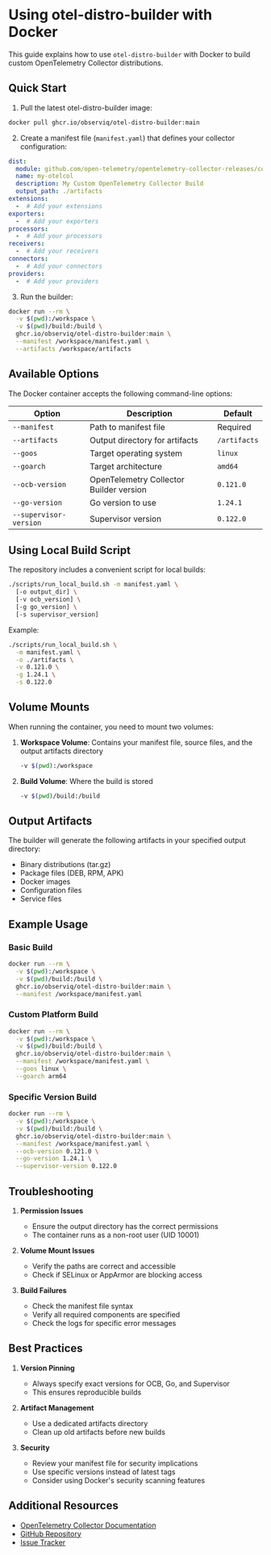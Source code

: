 # Using otel-distro-builder with Docker

This guide explains how to use `otel-distro-builder` with Docker to build custom OpenTelemetry Collector distributions.

## Quick Start

1. Pull the latest otel-distro-builder image:

```bash
docker pull ghcr.io/observiq/otel-distro-builder:main
```

2. Create a manifest file (`manifest.yaml`) that defines your collector configuration:

```yaml
dist:
  module: github.com/open-telemetry/opentelemetry-collector-releases/core
  name: my-otelcol
  description: My Custom OpenTelemetry Collector Build
  output_path: ./artifacts
extensions:
  -  # Add your extensions
exporters:
  -  # Add your exporters
processors:
  -  # Add your processors
receivers:
  -  # Add your receivers
connectors:
  -  # Add your connectors
providers:
  -  # Add your providers
```

3. Run the builder:

```bash
docker run --rm \
  -v $(pwd):/workspace \
  -v $(pwd)/build:/build \
  ghcr.io/observiq/otel-distro-builder:main \
  --manifest /workspace/manifest.yaml \
  --artifacts /workspace/artifacts
```

## Available Options

The Docker container accepts the following command-line options:

| Option                 | Description                             | Default      |
| ---------------------- | --------------------------------------- | ------------ |
| `--manifest`           | Path to manifest file                   | Required     |
| `--artifacts`          | Output directory for artifacts          | `/artifacts` |
| `--goos`               | Target operating system                 | `linux`      |
| `--goarch`             | Target architecture                     | `amd64`      |
| `--ocb-version`        | OpenTelemetry Collector Builder version | `0.121.0`    |
| `--go-version`         | Go version to use                       | `1.24.1`     |
| `--supervisor-version` | Supervisor version                      | `0.122.0`    |

## Using Local Build Script

The repository includes a convenient script for local builds:

```bash
./scripts/run_local_build.sh -m manifest.yaml \
  [-o output_dir] \
  [-v ocb_version] \
  [-g go_version] \
  [-s supervisor_version]
```

Example:

```bash
./scripts/run_local_build.sh \
  -m manifest.yaml \
  -o ./artifacts \
  -v 0.121.0 \
  -g 1.24.1 \
  -s 0.122.0
```

## Volume Mounts

When running the container, you need to mount two volumes:

1. **Workspace Volume**: Contains your manifest file, source files, and the output artifacts directory

   ```bash
   -v $(pwd):/workspace
   ```

2. **Build Volume**: Where the build is stored
   ```bash
   -v $(pwd)/build:/build
   ```

## Output Artifacts

The builder will generate the following artifacts in your specified output directory:

- Binary distributions (tar.gz)
- Package files (DEB, RPM, APK)
- Docker images
- Configuration files
- Service files

## Example Usage

### Basic Build

```bash
docker run --rm \
  -v $(pwd):/workspace \
  -v $(pwd)/build:/build \
  ghcr.io/observiq/otel-distro-builder:main \
  --manifest /workspace/manifest.yaml
```

### Custom Platform Build

```bash
docker run --rm \
  -v $(pwd):/workspace \
  -v $(pwd)/build:/build \
  ghcr.io/observiq/otel-distro-builder:main \
  --manifest /workspace/manifest.yaml \
  --goos linux \
  --goarch arm64
```

### Specific Version Build

```bash
docker run --rm \
  -v $(pwd):/workspace \
  -v $(pwd)/build:/build \
  ghcr.io/observiq/otel-distro-builder:main \
  --manifest /workspace/manifest.yaml \
  --ocb-version 0.121.0 \
  --go-version 1.24.1 \
  --supervisor-version 0.122.0
```

## Troubleshooting

1. **Permission Issues**

   - Ensure the output directory has the correct permissions
   - The container runs as a non-root user (UID 10001)

2. **Volume Mount Issues**

   - Verify the paths are correct and accessible
   - Check if SELinux or AppArmor are blocking access

3. **Build Failures**
   - Check the manifest file syntax
   - Verify all required components are specified
   - Check the logs for specific error messages

## Best Practices

1. **Version Pinning**

   - Always specify exact versions for OCB, Go, and Supervisor
   - This ensures reproducible builds

2. **Artifact Management**

   - Use a dedicated artifacts directory
   - Clean up old artifacts before new builds

3. **Security**
   - Review your manifest file for security implications
   - Use specific versions instead of latest tags
   - Consider using Docker's security scanning features

## Additional Resources

- [OpenTelemetry Collector Documentation](https://opentelemetry.io/docs/collector/)
- [GitHub Repository](https://github.com/observiq/otel-distro-builder)
- [Issue Tracker](https://github.com/observiq/otel-distro-builder/issues)
